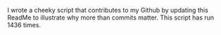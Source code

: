 I wrote a cheeky script that contributes to my Github by updating this ReadMe to illustrate why more than commits matter. This script has run 1436 times.